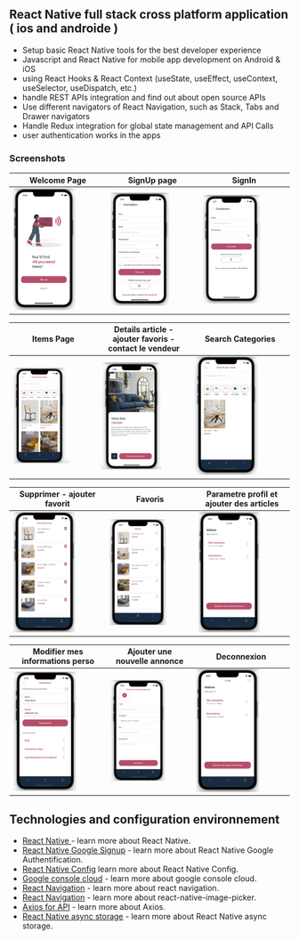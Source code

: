 ## React Native full stack cross platform application ( ios and androide )
- Setup basic React Native tools for the best developer experience
- Javascript and React Native for mobile app development on Android & iOS
- using React Hooks & React Context (useState, useEffect, useContext, useSelector, useDispatch, etc.)
- handle REST APIs integration and find out about open source APIs
- Use different navigators of React Navigation, such as Stack, Tabs and Drawer navigators
- Handle Redux integration for global state management and API Calls
- user authentication works in the apps
### Screenshots
Welcome Page  | SignUp page | SignIn |
------------- | ------------- | ------------- 
<img src="1.png" alt="Logo" width=70% height=70%  >  | <img src="3.png" alt="Logo" width=70% height=70%  > | <img src="2.png" alt="Logo" width=70% height=70%  >

Items Page  | Details article - ajouter favoris - contact le vendeur | Search Categories |
------------- | ------------- | ------------- 
<img src="4.png" alt="Logo" width=70% height=70%  >  | <img src="8.png" alt="Logo" width=70% height=70%  > | <img src="6.png" alt="Logo" width=70% height=70%  >

Supprimer - ajouter favorit  | Favoris | Parametre profil et ajouter des articles |
------------- | ------------- | ------------- 
<img src="12.png" alt="Logo" width=70% height=70%  >  | <img src="7.png" alt="Logo" width=70% height=70%  > | <img src="9.png" alt="Logo" width=70% height=70%  >

Modifier mes informations perso  | Ajouter une nouvelle annonce | Deconnexion|
------------- | ------------- |  ------------- |
<img src="13.png" alt="Logo" width=70% height=70% align="center">  | <img src="11.png" alt="Logo" width=70% height=70%  > | <img src="9.png" alt="Logo" width=70% height=70%  >

## Technologies and configuration environnement 
- [React Native ](https://reactnative.dev) - learn more about React Native.
- [React Native Google Signup](https://www.npmjs.com/package/@react-native-google-signin/google-signin) - learn more about React Native Google Authentification.
- [React Native Config](https://github.com/lugg/react-native-config) learn more about React Native Config.
- [Google console cloud](https://console.cloud.google.com/) - learn more about google console cloud.
- [React Navigation](https://reactnavigation.org/) - learn more about react navigation.
- [React Navigation](https://www.npmjs.com/package/react-native-image-picker) - learn more about react-native-image-picker.
- [Axios for API](https://github.com/qiangmao/axios) - learn more about Axios.
- [React Native async storage](https://reactnative.directory/?search=storage) - learn more about React Native async storage.
